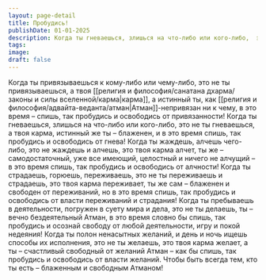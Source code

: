```yaml
---
layout: page-detail
title: Пробудись!
publishDate: 01-01-2025
description: Когда ты гневаешься, злишься на что-либо или кого-либо,  это не ты гневаешься, а твоя карма, истинный же ты – блаженен, и в это время спишь,  так пробудись и освободись от гнева! Когда ты жаждешь, алчешь чего-либо,  это не жаждешь и алчешь, это твоя карма алчет, ты же...
tags:
image:
draft: false
---
```

Когда ты привязываешься к кому-либо или чему-либо,  это не ты привязываешься, а твоя [[религия и философия/санатана дхарма/законы и силы вселенной/карма|карма]],  а истинный ты, как [[религия и философия/адвайта-веданта/атман|Атман]]-непривязан ни к чему,  в это время – спишь, так пробудись и освободись от привязанности! Когда ты гневаешься, злишься на что-либо или кого-либо,  это не ты гневаешься, а твоя карма, истинный же ты – блаженен, и в это время спишь,  так пробудись и освободись от гнева! Когда ты жаждешь, алчешь чего-либо,  это не жаждешь и алчешь, это твоя карма алчет, ты же – самодостаточный, уже все имеющий,  целостный и ничего не алчущий – в это время спишь, так пробудись и освободись от алчности! Когда ты страдаешь, горюешь, переживаешь,  это не ты переживаешь и страдаешь,  это твоя карма переживает, ты же сам – блаженен и свободен от переживаний,  но в это время спишь, так пробудись и освободись от власти переживаний и страдания! Когда ты пребываешь в деятельности,  погружен в суету мира и дела,  это не ты делаешь, ты – вечно бездеятельный Атман,  в это время словно бы спишь, так пробудись и осознай свободу от любой деятельности,  игру и покой недеяния! Когда ты полон ненасытных желаний,  и день и ночь ищешь способы их исполнения,  это не ты желаешь, это твоя карма желает, а ты – счастливый свободный от желаний Атман – как бы спишь,  так пробудись и освободись от власти желаний. Чтобы быть всегда тем, кто ты есть –  блаженным и свободным Атманом!

